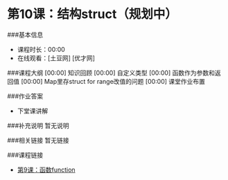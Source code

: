 第10课：结构struct（规划中）
==========================

###基本信息
- 课程时长：00:00
- 在线观看：[土豆网] [优才网]

###课程大纲
	[00:00] 知识回顾
	[00:00] 自定义类型
	[00:00] 函数作为参数和返回值
	[00:00] Map里存struct for range改值的问题
	[00:00] 课堂作业布置
	
###作业答案
- 下堂课讲解

###补充说明
暂无说明

###相关链接
暂无链接

###课程链接
- [第9课：函数function](../lecture9/lecture9.md)